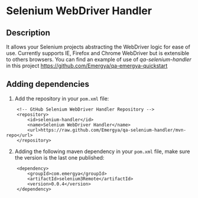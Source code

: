 # Selenium WebDriver Handler

## Description
It allows your Selenium projects abstracting the WebDriver logic for ease of use. Currently supports IE, Firefox and Chrome WebDriver but is extensible to others browsers. You can find an example of use of _qa-selenium-handler_ in this project https://github.com/Emergya/qa-emergya-quickstart

## Adding dependencies
 1. Add the repository in your ```pom.xml``` file:
```
  	<!-- GtHub Selenium WebDriver Handler Repository -->
	<repository>
		<id>selenium-handler</id>
		<name>Selenium WebDriver Handler</name>
		<url>https://raw.github.com/Emergya/qa-selenium-handler/mvn-repo</url>
	</repository>
```
 2. Adding the following maven dependency in your ```pom.xml``` file, make sure the version is the last one published:
```
	<dependency>
		<groupId>com.emergya</groupId>
		<artifactId>selenium3Remote</artifactId>
		<version>0.0.4</version>
	</dependency>
```
